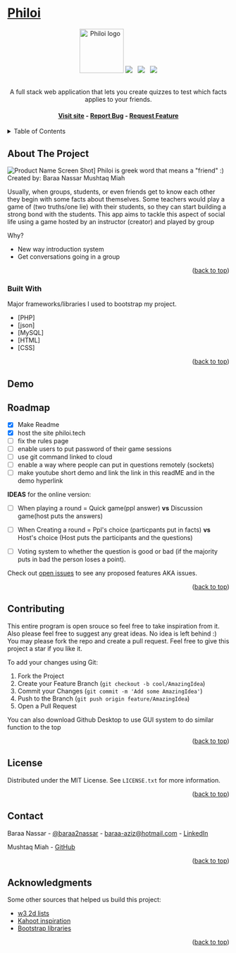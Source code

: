 # [Philoi](http://philoi.tech)

<div align="center">
  <img src="img/favicon.ico" alt="Philoi logo" width="100">

  <img src="https://img.shields.io/github/forks/baraa2nassar/Philoi?style=for-the-badge">
  &nbsp;
  <img src="https://img.shields.io/github/stars/baraa2nassar/Philoi?color=yellow&style=for-the-badge">
  &nbsp;
  <img src="https://img.shields.io/github/issues/baraa2nassar/Philoi?color=orange&style=for-the-badge">
</div>

<div align="center">
  <br>
  <p>
    A full stack web application that lets you create quizzes to test which facts applies to your friends.
    <br>
    <h4>
      <a href="http://philoi.tech/">Visit site</a>
      -
      <!-- <a href="http://philoi.tech/">View demo</a> later in the future inshAllah -->
      <!-- - -->
      <a href="https://github.com/Baraa2nassar/Philoi/issues">Report Bug</a>
      -
      <a href="https://github.com/Baraa2nassar/Philoi/issues">Request Feature</a>
    </h4>
  </p>
</div>



<!-- TABLE OF CONTENTS -->
<details>
  <summary>Table of Contents</summary>
  <ol>
    <li>
      <a href="#about-the-project">About The Project</a>
      <ul>
        <li><a href="#built-with">Built With</a></li>
      </ul>
    </li>
    <li>
      <a href="#getting-started">Getting Started</a>
      <ul>
        <li><a href="#prerequisites">Prerequisites</a></li>
        <li><a href="#installation">Installation</a></li>
      </ul>
    </li>
    <li><a href="#usage">Usage</a></li>
    <li><a href="#roadmap">Roadmap</a></li>
    <li><a href="#contributing">Contributing</a></li>
    <li><a href="#license">License</a></li>
    <li><a href="#contact">Contact</a></li>
    <li><a href="#acknowledgments">Acknowledgments</a></li>
  </ol>
</details>



<!-- ABOUT THE PROJECT -->
## About The Project

![Product Name Screen Shot][product-screenshot]]
 Philoi is greek word that means a "friend" :)
    Created by:
    Baraa Nassar
    Mushtaq Miah

Usually, when groups, students, or even friends get to know each other they begin with some facts about themselves. Some teachers would play a game of (two truths/one lie) with their students, so they can start building a strong bond with the students. This app aims to tackle this aspect of social life using a game hosted by an instructor (creator) and played by group

Why?
* New way introduction system
* Get conversations going in a group


<p align="right">(<a href="#top">back to top</a>)</p>



### Built With

 Major frameworks/libraries I used to bootstrap my project.

* [PHP]
* [json]
* [MySQL]
* [HTML]
* [CSS]


<p align="right">(<a href="#top">back to top</a>)</p>


## Demo

<!-- GETTING STARTED -->

<!-- ROADMAP -->
## Roadmap

- [x] Make Readme
- [x] host the site philoi.tech
- [ ] fix the rules page
- [ ] enable users to put password of their game sessions
- [ ] use git command linked to cloud
- [ ] enable a way where people can put in questions remotely (sockets)
- [ ] make youtube short demo and link the link in this readME and in the demo hyperlink

**IDEAS** for the online version:
  - [ ] When playing a round = Quick game(ppl answer) **vs** Discussion game(host puts the answers)
  - [ ] When Creating a round =  Ppl's choice (particpants put in facts) **vs** Host's choice (Host puts the participants and the questions)
  - [ ] Voting system to whether the question is good or bad (if the majority puts in bad the person loses a point).


Check out [open issues](https://github.com/Baraa2nassar/Philoi/issues) to see any proposed features AKA issues.

<p align="right">(<a href="#top">back to top</a>)</p>



<!-- CONTRIBUTING -->
## Contributing

This entire program is open srouce so feel free to take inspiration from it. Also please feel free to suggest any great ideas. No idea is left behind :) You may please fork the repo and create a pull request.
Feel free to give this project a star if you like it.

To add your changes using Git:
1. Fork the Project
2. Create your Feature Branch (`git checkout -b cool/AmazingIdea`)
3. Commit your Changes (`git commit -m 'Add some AmazingIdea'`)
4. Push to the Branch (`git push origin feature/AmazingIdea`)
5. Open a Pull Request

You can also download Github Desktop to use GUI system to do similar function to the top

<p align="right">(<a href="#top">back to top</a>)</p>



<!-- LICENSE -->
## License

Distributed under the MIT License. See `LICENSE.txt` for more information.

<p align="right">(<a href="#top">back to top</a>)</p>



<!-- CONTACT -->
## Contact

Baraa Nassar - [@baraa2nassar](https://www.instagram.com/baraa2nassar) - baraa-aziz@hotmail.com - [LinkedIn](https://www.linkedin.com/in/baraa2nassar/)

Mushtaq Miah - [GitHub](https://github.com/mhmh4)

<p align="right">(<a href="#top">back to top</a>)</p>



<!-- ACKNOWLEDGMENTS -->
## Acknowledgments

Some other sources that helped us build this project:
* [w3 2d lists](https://www.w3schools.com/php/php_arrays_multidimensional.asp)
* [Kahoot inspiration](https://kahoot.it/)
* [Bootstrap libraries](https://getbootstrap.com/docs/5.0/utilities/background/)



<p align="right">(<a href="#top">back to top</a>)</p>



<!-- MARKDOWN LINKS & IMAGES -->
<!-- https://www.markdownguide.org/basic-syntax/#reference-style-links -->
[contributors-shield]: https://img.shields.io/github/contributors/Baraa2nassar/philoi.svg?style=for-the-badge
[contributors-url]: https://github.com/Baraa2nassar/philoi/graphs/contributors
[forks-shield]: https://img.shields.io/github/forks/Baraa2nassar/philoi.svg?style=for-the-badge

[forks-url]: https://github.com/Baraa2nassar/philoi/network/members

[stars-shield]: https://img.shields.io/github/stars/Baraa2nassar/philoi.svg?style=for-the-badge
[stars-url]: https://github.com/Baraa2nassar/philoi/stargazers
[issues-shield]: https://img.shields.io/github/issues/Baraa2nassar/philoi.svg?style=for-the-badge
[issues-url]: https://github.com/Baraa2nassar/philoi/issues
[license-shield]: https://img.shields.io/github/license/Baraa2nassar/philoi.svg?style=for-the-badge
[license-url]: https://github.com/Baraa2nassar/philoi/blob/master/LICENSE.txt
[linkedin-shield]: https://img.shields.io/badge/-LinkedIn-black.svg?style=for-the-badge&logo=linkedin&colorB=555
[linkedin-url]: https://linkedin.com/in/baraa2nassar
[product-screenshot]: https://media.discordapp.net/attachments/1038123706830049335/1039003961308483624/image.png?width=1257&height=632

